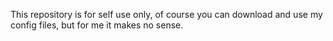 This repository is for self use only, of course you can download and use my config files, but for me it makes no sense.
